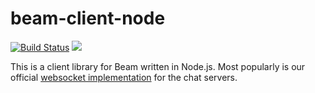 # beam-client-node

[![Build Status](https://travis-ci.org/WatchBeam/beam-client-node.svg)](https://travis-ci.org/WatchBeam/beam-client-node) [![](https://badges.gitter.im/MCProHosting/beam.png)](https://gitter.im/MCProHosting/beam-dev)

This is a client library for Beam written in Node.js. Most popularly is our official [websocket implementation](https://github.com/MCProHosting/beam-client-node/tree/master/lib/ws) for the chat servers.
